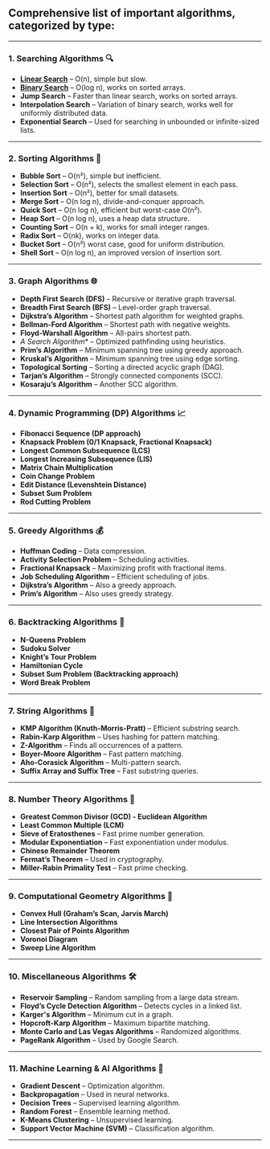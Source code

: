 ## Comprehensive list of important **algorithms**, categorized by type:

---

### **1. Searching Algorithms** 🔍
- **[Linear Search](Algorithms/SearchAlgorithms/LinearSearch.md)** – O(n), simple but slow.
- **[Binary Search](Algorithms/SearchAlgorithms/BinarySearch.md)** – O(log n), works on sorted arrays.
- **Jump Search** – Faster than linear search, works on sorted arrays.
- **Interpolation Search** – Variation of binary search, works well for uniformly distributed data.
- **Exponential Search** – Used for searching in unbounded or infinite-sized lists.

---

### **2. Sorting Algorithms** 🔢
- **Bubble Sort** – O(n²), simple but inefficient.
- **Selection Sort** – O(n²), selects the smallest element in each pass.
- **Insertion Sort** – O(n²), better for small datasets.
- **Merge Sort** – O(n log n), divide-and-conquer approach.
- **Quick Sort** – O(n log n), efficient but worst-case O(n²).
- **Heap Sort** – O(n log n), uses a heap data structure.
- **Counting Sort** – O(n + k), works for small integer ranges.
- **Radix Sort** – O(nk), works on integer data.
- **Bucket Sort** – O(n²) worst case, good for uniform distribution.
- **Shell Sort** – O(n log n), an improved version of insertion sort.

---

### **3. Graph Algorithms** 🌐
- **Depth First Search (DFS)** – Recursive or iterative graph traversal.
- **Breadth First Search (BFS)** – Level-order graph traversal.
- **Dijkstra’s Algorithm** – Shortest path algorithm for weighted graphs.
- **Bellman-Ford Algorithm** – Shortest path with negative weights.
- **Floyd-Warshall Algorithm** – All-pairs shortest path.
- **A* Search Algorithm** – Optimized pathfinding using heuristics.
- **Prim’s Algorithm** – Minimum spanning tree using greedy approach.
- **Kruskal’s Algorithm** – Minimum spanning tree using edge sorting.
- **Topological Sorting** – Sorting a directed acyclic graph (DAG).
- **Tarjan’s Algorithm** – Strongly connected components (SCC).
- **Kosaraju’s Algorithm** – Another SCC algorithm.

---

### **4. Dynamic Programming (DP) Algorithms** 📈
- **Fibonacci Sequence (DP approach)**
- **Knapsack Problem (0/1 Knapsack, Fractional Knapsack)**
- **Longest Common Subsequence (LCS)**
- **Longest Increasing Subsequence (LIS)**
- **Matrix Chain Multiplication**
- **Coin Change Problem**
- **Edit Distance (Levenshtein Distance)**
- **Subset Sum Problem**
- **Rod Cutting Problem**

---

### **5. Greedy Algorithms** 💰
- **Huffman Coding** – Data compression.
- **Activity Selection Problem** – Scheduling activities.
- **Fractional Knapsack** – Maximizing profit with fractional items.
- **Job Scheduling Algorithm** – Efficient scheduling of jobs.
- **Dijkstra’s Algorithm** – Also a greedy approach.
- **Prim’s Algorithm** – Also uses greedy strategy.

---

### **6. Backtracking Algorithms** 🔄
- **N-Queens Problem**
- **Sudoku Solver**
- **Knight’s Tour Problem**
- **Hamiltonian Cycle**
- **Subset Sum Problem (Backtracking approach)**
- **Word Break Problem**

---

### **7. String Algorithms** 🧵
- **KMP Algorithm (Knuth-Morris-Pratt)** – Efficient substring search.
- **Rabin-Karp Algorithm** – Uses hashing for pattern matching.
- **Z-Algorithm** – Finds all occurrences of a pattern.
- **Boyer-Moore Algorithm** – Fast pattern matching.
- **Aho-Corasick Algorithm** – Multi-pattern search.
- **Suffix Array and Suffix Tree** – Fast substring queries.

---

### **8. Number Theory Algorithms** 🔢
- **Greatest Common Divisor (GCD) - Euclidean Algorithm**
- **Least Common Multiple (LCM)**
- **Sieve of Eratosthenes** – Fast prime number generation.
- **Modular Exponentiation** – Fast exponentiation under modulus.
- **Chinese Remainder Theorem**
- **Fermat’s Theorem** – Used in cryptography.
- **Miller-Rabin Primality Test** – Fast prime checking.

---

### **9. Computational Geometry Algorithms** 📏
- **Convex Hull (Graham’s Scan, Jarvis March)**
- **Line Intersection Algorithms**
- **Closest Pair of Points Algorithm**
- **Voronoi Diagram**
- **Sweep Line Algorithm**

---

### **10. Miscellaneous Algorithms** 🛠
- **Reservoir Sampling** – Random sampling from a large data stream.
- **Floyd’s Cycle Detection Algorithm** – Detects cycles in a linked list.
- **Karger's Algorithm** – Minimum cut in a graph.
- **Hopcroft-Karp Algorithm** – Maximum bipartite matching.
- **Monte Carlo and Las Vegas Algorithms** – Randomized algorithms.
- **PageRank Algorithm** – Used by Google Search.

---

### **11. Machine Learning & AI Algorithms** 🤖
- **Gradient Descent** – Optimization algorithm.
- **Backpropagation** – Used in neural networks.
- **Decision Trees** – Supervised learning algorithm.
- **Random Forest** – Ensemble learning method.
- **K-Means Clustering** – Unsupervised learning.
- **Support Vector Machine (SVM)** – Classification algorithm.

---
